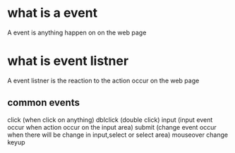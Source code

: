 # what is a event
A event is anything happen on on the web page 

# what is event listner
A event listner is the reaction to the action occur on the web page

## common events
click (when click on anything)
dblclick  (double click)
input (input event occur when action occur on the input area)
submit (change event occur when there will be change in input,select or select area)
mouseover
change 
keyup